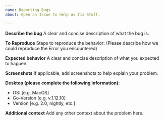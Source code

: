 ```yaml
---
name: Reporting Bugs
about: Open an Issue to help us fix Stuff.

---
```


**Describe the bug**
A clear and concise description of what the bug is.

**To Reproduce**
Steps to reproduce the behavior:
(Please describe how we could reproduce the Error you encountered)

**Expected behavior**
A clear and concise description of what you expected to happen.

**Screenshots**
If applicable, add screenshots to help explain your problem.

**Desktop (please complete the following information):**
 - OS: [e.g. MacOS]
 - Go-Version [e.g. v.1.12.10]
 - Version [e.g. 2.0, nightly, etc.]

**Additional context**
Add any other context about the problem here.
